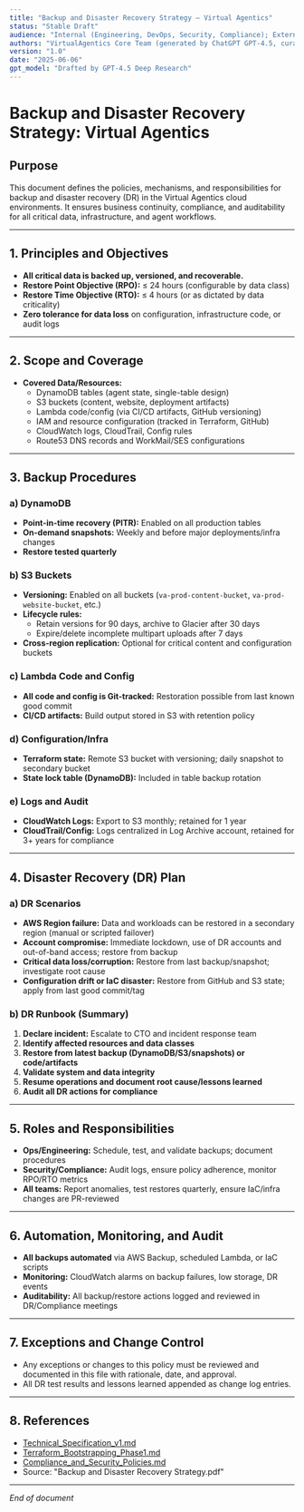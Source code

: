 ```yaml
---
title: "Backup and Disaster Recovery Strategy – Virtual Agentics"
status: "Stable Draft"
audience: "Internal (Engineering, DevOps, Security, Compliance); External (Auditors, Stakeholders)"
authors: "VirtualAgentics Core Team (generated by ChatGPT GPT-4.5, curated by Ben)"
version: "1.0"
date: "2025-06-06"
gpt_model: "Drafted by GPT-4.5 Deep Research"
---
```


# Backup and Disaster Recovery Strategy: Virtual Agentics

## Purpose

This document defines the policies, mechanisms, and responsibilities for backup and disaster recovery (DR) in the Virtual Agentics cloud environments. It ensures business continuity, compliance, and auditability for all critical data, infrastructure, and agent workflows.

---

## 1. Principles and Objectives

- **All critical data is backed up, versioned, and recoverable.**
- **Restore Point Objective (RPO):** ≤ 24 hours (configurable by data class)
- **Restore Time Objective (RTO):** ≤ 4 hours (or as dictated by data criticality)
- **Zero tolerance for data loss** on configuration, infrastructure code, or audit logs

---

## 2. Scope and Coverage

- **Covered Data/Resources:**
  - DynamoDB tables (agent state, single-table design)
  - S3 buckets (content, website, deployment artifacts)
  - Lambda code/config (via CI/CD artifacts, GitHub versioning)
  - IAM and resource configuration (tracked in Terraform, GitHub)
  - CloudWatch logs, CloudTrail, Config rules
  - Route53 DNS records and WorkMail/SES configurations

---

## 3. Backup Procedures

### a) DynamoDB

- **Point-in-time recovery (PITR):** Enabled on all production tables
- **On-demand snapshots:** Weekly and before major deployments/infra changes
- **Restore tested quarterly**

### b) S3 Buckets

- **Versioning:** Enabled on all buckets (`va-prod-content-bucket`, `va-prod-website-bucket`, etc.)
- **Lifecycle rules:** 
  - Retain versions for 90 days, archive to Glacier after 30 days
  - Expire/delete incomplete multipart uploads after 7 days
- **Cross-region replication:** Optional for critical content and configuration buckets

### c) Lambda Code and Config

- **All code and config is Git-tracked:** Restoration possible from last known good commit
- **CI/CD artifacts:** Build output stored in S3 with retention policy

### d) Configuration/Infra

- **Terraform state:** Remote S3 bucket with versioning; daily snapshot to secondary bucket
- **State lock table (DynamoDB):** Included in table backup rotation

### e) Logs and Audit

- **CloudWatch Logs:** Export to S3 monthly; retained for 1 year
- **CloudTrail/Config:** Logs centralized in Log Archive account, retained for 3+ years for compliance

---

## 4. Disaster Recovery (DR) Plan

### a) DR Scenarios

- **AWS Region failure:** Data and workloads can be restored in a secondary region (manual or scripted failover)
- **Account compromise:** Immediate lockdown, use of DR accounts and out-of-band access; restore from backup
- **Critical data loss/corruption:** Restore from last backup/snapshot; investigate root cause
- **Configuration drift or IaC disaster:** Restore from GitHub and S3 state; apply from last good commit/tag

### b) DR Runbook (Summary)

1. **Declare incident:** Escalate to CTO and incident response team
2. **Identify affected resources and data classes**
3. **Restore from latest backup (DynamoDB/S3/snapshots) or code/artifacts**
4. **Validate system and data integrity**
5. **Resume operations and document root cause/lessons learned**
6. **Audit all DR actions for compliance**

---

## 5. Roles and Responsibilities

- **Ops/Engineering:** Schedule, test, and validate backups; document procedures
- **Security/Compliance:** Audit logs, ensure policy adherence, monitor RPO/RTO metrics
- **All teams:** Report anomalies, test restores quarterly, ensure IaC/infra changes are PR-reviewed

---

## 6. Automation, Monitoring, and Audit

- **All backups automated** via AWS Backup, scheduled Lambda, or IaC scripts
- **Monitoring:** CloudWatch alarms on backup failures, low storage, DR events
- **Auditability:** All backup/restore actions logged and reviewed in DR/Compliance meetings

---

## 7. Exceptions and Change Control

- Any exceptions or changes to this policy must be reviewed and documented in this file with rationale, date, and approval.
- All DR test results and lessons learned appended as change log entries.

---

## 8. References

- [Technical_Specification_v1.md](../Technical_Specification_v1.md)
- [Terraform_Bootstrapping_Phase1.md](../Terraform_Bootstrapping_Phase1.md)
- [Compliance_and_Security_Policies.md](../Compliance_and_Security_Policies.md)
- Source: "Backup and Disaster Recovery Strategy.pdf"

---

*End of document*
